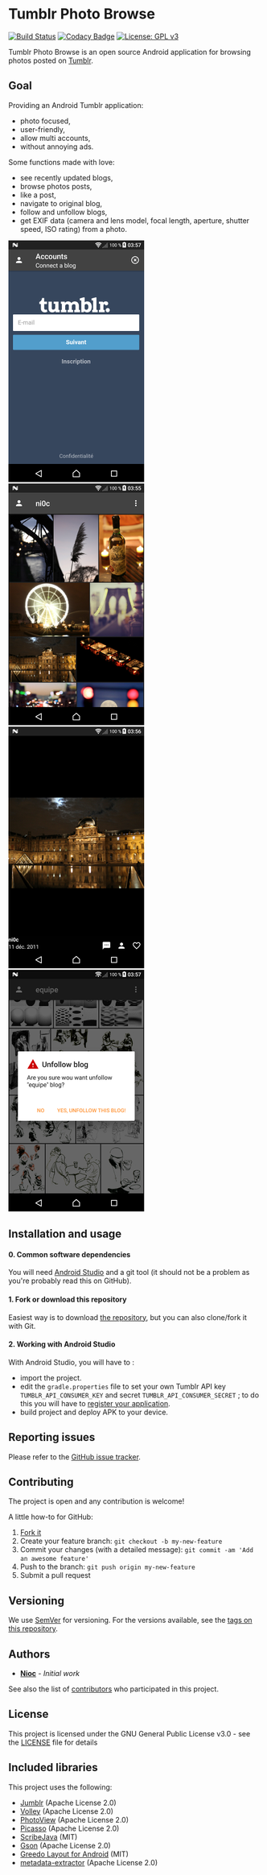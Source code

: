 # Tumblr Photo Browse
[![Build Status](https://travis-ci.org/nioc/tumblr-photo-browse.svg?branch=master)](https://travis-ci.org/nioc/tumblr-photo-browse)
[![Codacy Badge](https://api.codacy.com/project/badge/Grade/d6272ccb74534606937d980575c9a91c)](https://www.codacy.com/app/nioc/tumblr-photo-browse?utm_source=github.com&utm_medium=referral&utm_content=nioc/tumblr-photo-browse&utm_campaign=Badge_Grade)
[![License: GPL v3](https://img.shields.io/badge/License-GPL%20v3-blue.svg)](http://www.gnu.org/licenses/gpl-3.0)

Tumblr Photo Browse is an open source Android application for browsing photos posted on [Tumblr](https://www.tumblr.com).

## Goal
Providing an Android Tumblr application:
- photo focused,
- user-friendly,
- allow multi accounts,
- without annoying ads.

Some functions made with love:
- see recently updated blogs,
- browse photos posts,
- like a post,
- navigate to original blog,
- follow and unfollow blogs,
- get EXIF data (camera and lens model, focal length, aperture, shutter speed, ISO rating) from a photo.

![Connect account](/docs/connect_account.png)
![Browse blog posts](/docs/browse_blog_posts.png)
![Fullscreen display](/docs/fullscreen_display.png)
![Manage followed blogs](/docs/manage_followed_blogs.png)

## Installation and usage

#### 0. Common software dependencies
You will need [Android Studio](https://developer.android.com/studio/index.html) and a git tool (it should not be a problem as you're probably read this on GitHub).

#### 1. Fork or download this repository
Easiest way is to download [the repository](https://github.com/nioc/tumblr-photo-browse/archive/master.zip), but you can also clone/fork it with Git.

#### 2. Working with Android Studio
With Android Studio, you will have to :
- import the project.
- edit the `gradle.properties` file to set your own Tumblr API key `TUMBLR_API_CONSUMER_KEY` and secret `TUMBLR_API_CONSUMER_SECRET` ; to do this you will have to [register your application](https://www.tumblr.com/oauth/apps).
- build project and deploy APK to your device.

## Reporting issues
Please refer to the [GitHub issue tracker](https://github.com/nioc/tumblr-photo-browse/issues).

## Contributing
The project is open and any contribution is welcome!

A little how-to for GitHub:

1. [Fork it](https://help.github.com/articles/fork-a-repo/)
2. Create your feature branch: `git checkout -b my-new-feature`
3. Commit your changes (with a detailed message): `git commit -am 'Add an awesome feature'`
4. Push to the branch: `git push origin my-new-feature`
5. Submit a pull request

## Versioning
We use [SemVer](http://semver.org/) for versioning. For the versions available, see the [tags on this repository](https://github.com/nioc/tumblr-photo-browse/tags).

## Authors
* **[Nioc](https://github.com/nioc/)** - *Initial work*

See also the list of [contributors](https://github.com/nioc/tumblr-photo-browse/contributors) who participated in this project.

## License
This project is licensed under the GNU General Public License v3.0 - see the [LICENSE](LICENSE.md) file for details

## Included libraries

This project uses the following:
- [Jumblr](https://github.com/tumblr/jumblr) (Apache License 2.0)
- [Volley](https://android.googlesource.com/platform/frameworks/volley.git) (Apache License 2.0)
- [PhotoView](https://github.com/chrisbanes/PhotoView) (Apache License 2.0)
- [Picasso](https://github.com/square/picasso) (Apache License 2.0)
- [ScribeJava](https://github.com/scribejava/scribejava) (MIT)
- [Gson](https://github.com/google/gson/) (Apache License 2.0)
- [Greedo Layout for Android](https://github.com/500px/greedo-layout-for-android) (MIT)
- [metadata-extractor](https://github.com/drewnoakes/metadata-extractor) (Apache License 2.0)
